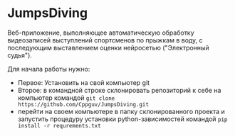 # JumpsDiving
Веб-приложение, выполняющее автоматическую обработку видеозаписей выступлений спортсменов по прыжкам в воду, с последующим выставлением оценки нейросетью ("Электронный судья").

Для начала работы нужно:
- Первое: Установить на свой компьютер git
- Второе: в командной строке склонировать репозиторий к себе на компьютер
командой  ```git clone https://github.com/Cppguv/JumpsDiving.git```
- перейти на своем компьютере в папку склонированного проекта и запустить
процедуру установки python-зависимостей командой ```pip install -r requrements.txt```